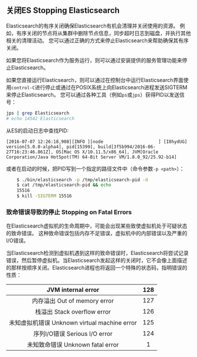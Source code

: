 ## 关闭ES Stopping Elasticsearch

Elasticsearch的有序关闭确保Elasticsearch有机会清理并关闭使用的资源。 例如，有序关闭的节点将从集群中删除节点信息，同步超时日志到磁盘，并执行其他相关的清理活动。 您可以通过正确的方式来停止Elasticsearch来帮助确保其有序关闭。

如果您将Elasticsearch作为服务运行，则可以通过安装提供的服务管理功能来停止Elasticsearch。

如果您直接运行Elasticsearch，则可以通过在控制台中运行Elasticsearch界面使用`control-C`进行停止或通过在POSIX系统上向Elasticsearch进程发送SIGTERM来停止Elasticsearch。 您可以通过各种工具（例如`ps`或`jps`）获得PID以发送信号：
```sh    
jps | grep Elasticsearch
# echo 14542 Elasticsearch
```
从ES的启动日志中查找PID:
    
    [2016-07-07 12:26:18,908][INFO ][node                     ] [I8hydUG] version[5.0.0-alpha4], pid[15399], build[3f5b994/2016-06-27T16:23:46.861Z], OS[Mac OS X/10.11.5/x86_64], JVM[Oracle Corporation/Java HotSpot(TM) 64-Bit Server VM/1.8.0_92/25.92-b14]

或者在启动的时候，把PID写到一个指定的路径文件中（命令参数`-p <path>`）：

```sh    
    $ ./bin/elasticsearch -p /tmp/elasticsearch-pid -d
    $ cat /tmp/elasticsearch-pid && echo
    15516
    $ kill -SIGTERM 15516
```

### 致命错误导致的停止 Stopping on Fatal Errors

在Elasticsearch虚拟机的生命周期中，可能会出现某些致使虚拟机处于可疑状态的致命错误。 这种致命错误包括内存不足错误，虚拟机中的内部错误以及严重的I/O错误。

当Elasticsearch检测到虚拟机遇到这样的致命错误时，Elasticsearch将尝试记录错误，然后暂停虚拟机。当Elasticsearch发起这样的关闭时，它不会像上面描述的那样按顺序关闭。Elasticsearch进程也将返回一个特殊的状态码，指明错误的性质：

JVM internal error | 128     
:---:|:---:    
内存溢出 Out of memory error | 127     
栈溢出 Stack overflow error | 126     
未知虚拟机错误 Unknown virtual machine error | 125     
序列I/O错误 Serious I/O error | 124     
未知致命错误 Unknown fatal error | 1 
